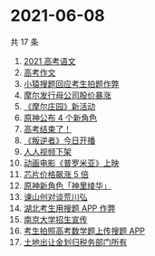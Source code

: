 # 2021-06-08

共 17 条

<!-- BEGIN ZHIHUSEARCH -->
<!-- 最后更新时间 Tue Jun 08 2021 22:15:11 GMT+0800 (China Standard Time) -->
1. [2021 高考语文](https://www.zhihu.com/search?q=高考语文)
1. [高考作文](https://www.zhihu.com/search?q=高考作文)
1. [小猿搜题回应考生拍题作弊](https://www.zhihu.com/search?q=小猿搜题)
1. [摩尔发行母公司股价暴涨](https://www.zhihu.com/search?q=摩尔庄园)
1. [《摩尔庄园》新活动](https://www.zhihu.com/search?q=摩尔庄园)
1. [原神公布 4 个新角色](https://www.zhihu.com/search?q=原神)
1. [高考结束了！](https://www.zhihu.com/search?q=高考结束)
1. [《叛逆者》今日开播](https://www.zhihu.com/search?q=叛逆者)
1. [人人视频下架](https://www.zhihu.com/search?q=人人视频)
1. [动画电影《普罗米亚》上映](https://www.zhihu.com/search?q=普罗米亚)
1. [芯片价格飙涨 5 倍](https://www.zhihu.com/search?q=芯片)
1. [原神新角色「神里绫华」](https://www.zhihu.com/search?q=原神)
1. [谏山创对谈荒川弘](https://www.zhihu.com/search?q=谏山创)
1. [湖北考生用搜题 APP 作弊](https://www.zhihu.com/search?q=小猿搜题)
1. [南京大学招生宣传](https://www.zhihu.com/search?q=南京大学招生)
1. [考生拍照高考数学题上传搜题 APP](https://www.zhihu.com/search?q=小猿搜题)
1. [土地出让金划归税务部门所有](https://www.zhihu.com/search?q=土地出让金)
<!-- END ZHIHUSEARCH -->
